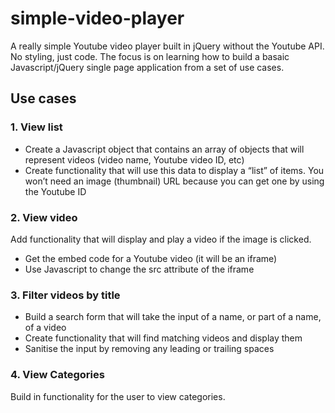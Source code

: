 # simple-video-player
A really simple Youtube video player built in jQuery without the Youtube API. No styling, just code. The focus is on learning how to build a basaic Javascript/jQuery single page application from a set of use cases.

## Use cases

### 1. View list

* Create a Javascript object that contains an array of objects that will represent videos (video name, Youtube video ID, etc)
* Create functionality that will use this data to display a “list” of items. You won’t need an image (thumbnail) URL because you can get one by using the Youtube ID 

### 2. View video

Add functionality that will display and play a video if the image is clicked.
* Get the embed code for a Youtube video (it will be an iframe)
* Use Javascript to change the src attribute of the iframe

### 3. Filter videos by title

* Build a search form that will take the input of a name, or part of a name, of a video
* Create functionality that will find matching videos and display them
* Sanitise the input by removing any leading or trailing spaces

### 4. View Categories

Build in functionality for the user to view categories.
